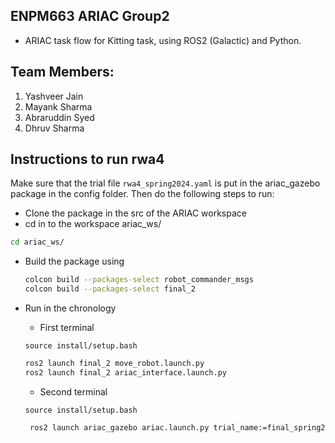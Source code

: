 ## ENPM663 ARIAC Group2
* ARIAC task flow for Kitting task, using ROS2 (Galactic) and Python.

## Team Members:
1. Yashveer Jain
2. Mayank Sharma
3. Abraruddin Syed
4. Dhruv Sharma

## Instructions to run rwa4 
Make sure that the trial file `rwa4_spring2024.yaml` is put in the ariac_gazebo package in the config folder. Then do the following steps to run:
* Clone the package in the src of the ARIAC workspace
* cd in to the workspace ariac_ws/
```bash
cd ariac_ws/
``` 
* Build the package using
  ```bash
  colcon build --packages-select robot_commander_msgs
  colcon build --packages-select final_2
  ```
* Run in the chronology
  - First terminal
  ```
  source install/setup.bash
  ```
  ```bash
  ros2 launch final_2 move_robot.launch.py
  ros2 launch final_2 ariac_interface.launch.py 
  ```

  - Second terminal
  ```
  source install/setup.bash
  ```
  ```bash
   ros2 launch ariac_gazebo ariac.launch.py trial_name:=final_spring2024 sensor_name:=sensors competitor_pkg:=final_2
  ```
